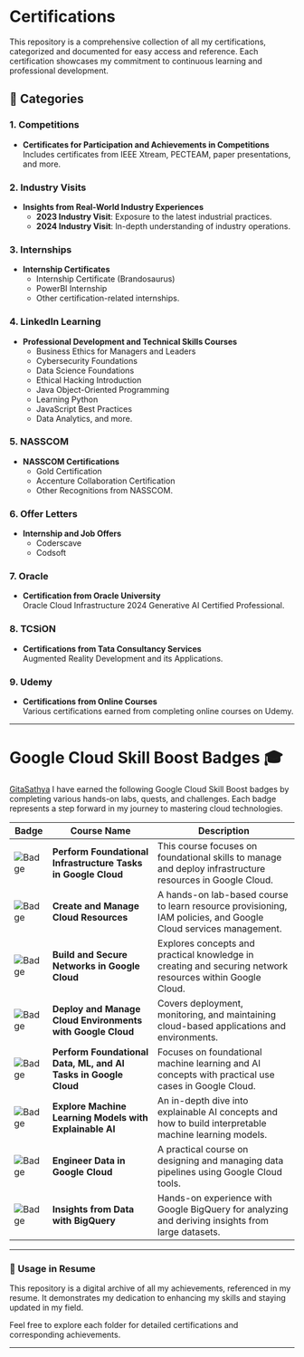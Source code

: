 # Certifications
This repository is a comprehensive collection of all my certifications, categorized and documented for easy access and reference. Each certification showcases my commitment to continuous learning and professional development.

## 📂 Categories

### 1. **Competitions**
   - **Certificates for Participation and Achievements in Competitions**  
     Includes certificates from IEEE Xtream, PECTEAM, paper presentations, and more.

### 2. **Industry Visits**
   - **Insights from Real-World Industry Experiences**  
     - **2023 Industry Visit**: Exposure to the latest industrial practices.  
     - **2024 Industry Visit**: In-depth understanding of industry operations.

### 3. **Internships**
   - **Internship Certificates**  
     - Internship Certificate (Brandosaurus)  
     - PowerBI Internship  
     - Other certification-related internships.

### 4. **LinkedIn Learning**
   - **Professional Development and Technical Skills Courses**  
     - Business Ethics for Managers and Leaders  
     - Cybersecurity Foundations  
     - Data Science Foundations  
     - Ethical Hacking Introduction  
     - Java Object-Oriented Programming  
     - Learning Python  
     - JavaScript Best Practices  
     - Data Analytics, and more.

### 5. **NASSCOM**
   - **NASSCOM Certifications**  
     - Gold Certification  
     - Accenture Collaboration Certification  
     - Other Recognitions from NASSCOM.

### 6. **Offer Letters**
   - **Internship and Job Offers**  
     - Coderscave 
     - Codsoft 
       
### 7. **Oracle**
   - **Certification from Oracle University**  
     Oracle Cloud Infrastructure 2024 Generative AI Certified Professional.

### 8. **TCSiON**
   - **Certifications from Tata Consultancy Services**  
     Augmented Reality Development and its Applications.     
     
### 9. **Udemy**
   - **Certifications from Online Courses**  
     Various certifications earned from completing online courses on Udemy.

---

# Google Cloud Skill Boost Badges 🎓

[GitaSathya](https://www.cloudskillsboost.google/public_profiles/4f70621f-85f4-4bee-80cf-7c9efee91332)
I have earned the following Google Cloud Skill Boost badges by completing various hands-on labs, quests, and challenges. Each badge represents a step forward in my journey to mastering cloud technologies.  

| Badge | Course Name | Description |
|-------|-------------|-------------|
| ![Badge](https://www.cloudskillsboost.google/public_profiles/4f70621f-85f4-4bee-80cf-7c9efee91332/badges/13062839) | **Perform Foundational Infrastructure Tasks in Google Cloud** | This course focuses on foundational skills to manage and deploy infrastructure resources in Google Cloud. |
| ![Badge](https://www.cloudskillsboost.google/public_profiles/4f70621f-85f4-4bee-80cf-7c9efee91332/badges/8970143) | **Create and Manage Cloud Resources** | A hands-on lab-based course to learn resource provisioning, IAM policies, and Google Cloud services management. |
| ![Badge](https://www.cloudskillsboost.google/public_profiles/4f70621f-85f4-4bee-80cf-7c9efee91332/badges/8969805) | **Build and Secure Networks in Google Cloud** | Explores concepts and practical knowledge in creating and securing network resources within Google Cloud. |
| ![Badge](https://www.cloudskillsboost.google/public_profiles/4f70621f-85f4-4bee-80cf-7c9efee91332/badges/8503800) | **Deploy and Manage Cloud Environments with Google Cloud** | Covers deployment, monitoring, and maintaining cloud-based applications and environments. |
| ![Badge](https://www.cloudskillsboost.google/public_profiles/4f70621f-85f4-4bee-80cf-7c9efee91332/badges/8503467) | **Perform Foundational Data, ML, and AI Tasks in Google Cloud** | Focuses on foundational machine learning and AI concepts with practical use cases in Google Cloud. |
| ![Badge](https://www.cloudskillsboost.google/public_profiles/4f70621f-85f4-4bee-80cf-7c9efee91332/badges/8449784) | **Explore Machine Learning Models with Explainable AI** | An in-depth dive into explainable AI concepts and how to build interpretable machine learning models. |
| ![Badge](https://www.cloudskillsboost.google/public_profiles/4f70621f-85f4-4bee-80cf-7c9efee91332/badges/8449441) | **Engineer Data in Google Cloud** | A practical course on designing and managing data pipelines using Google Cloud tools. |
| ![Badge](https://www.cloudskillsboost.google/public_profiles/4f70621f-85f4-4bee-80cf-7c9efee91332/badges/8449100) | **Insights from Data with BigQuery** | Hands-on experience with Google BigQuery for analyzing and deriving insights from large datasets. |

---

### 📝 Usage in Resume

This repository is a digital archive of all my achievements, referenced in my resume. It demonstrates my dedication to enhancing my skills and staying updated in my field.

Feel free to explore each folder for detailed certifications and corresponding achievements. 

---
